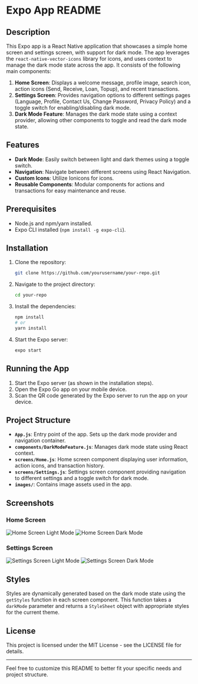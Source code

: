 # Expo App README

## Description

This Expo app is a React Native application that showcases a simple home screen and settings screen, with support for dark mode. The app leverages the `react-native-vector-icons` library for icons, and uses context to manage the dark mode state across the app. It consists of the following main components:

1. **Home Screen**: Displays a welcome message, profile image, search icon, action icons (Send, Receive, Loan, Topup), and recent transactions.
2. **Settings Screen**: Provides navigation options to different settings pages (Language, Profile, Contact Us, Change Password, Privacy Policy) and a toggle switch for enabling/disabling dark mode.
3. **Dark Mode Feature**: Manages the dark mode state using a context provider, allowing other components to toggle and read the dark mode state.

## Features

- **Dark Mode**: Easily switch between light and dark themes using a toggle switch.
- **Navigation**: Navigate between different screens using React Navigation.
- **Custom Icons**: Utilize Ionicons for icons.
- **Reusable Components**: Modular components for actions and transactions for easy maintenance and reuse.

## Prerequisites

- Node.js and npm/yarn installed.
- Expo CLI installed (`npm install -g expo-cli`).

## Installation

1. Clone the repository:
   ```sh
   git clone https://github.com/yourusername/your-repo.git
   ```
2. Navigate to the project directory:
   ```sh
   cd your-repo
   ```
3. Install the dependencies:
   ```sh
   npm install
   # or
   yarn install
   ```
4. Start the Expo server:
   ```sh
   expo start
   ```

## Running the App

1. Start the Expo server (as shown in the installation steps).
2. Open the Expo Go app on your mobile device.
3. Scan the QR code generated by the Expo server to run the app on your device.

## Project Structure

- **`App.js`**: Entry point of the app. Sets up the dark mode provider and navigation container.
- **`components/DarkModeFeature.js`**: Manages dark mode state using React context.
- **`screens/Home.js`**: Home screen component displaying user information, action icons, and transaction history.
- **`screens/Settings.js`**: Settings screen component providing navigation to different settings and a toggle switch for dark mode.
- **`images/`**: Contains image assets used in the app.

## Screenshots

### Home Screen

![Home Screen Light Mode](screenshots/image1.png)
![Home Screen Dark Mode](screenshots/image4.png)

### Settings Screen

![Settings Screen Light Mode](screenshots/image3.png)
![Settings Screen Dark Mode](screenshots/image2.png)

## Styles

Styles are dynamically generated based on the dark mode state using the `getStyles` function in each screen component. This function takes a `darkMode` parameter and returns a `StyleSheet` object with appropriate styles for the current theme.

## License

This project is licensed under the MIT License - see the LICENSE file for details.

---

Feel free to customize this README to better fit your specific needs and project structure.